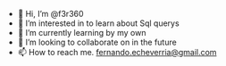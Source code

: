 - 👋 Hi, I’m @f3r360
- 👀 I’m interested in to learn about Sql querys
- 🌱 I’m currently learning by my own
- 💞️ I’m looking to collaborate on in the future
- 📫 How to reach me. fernando.echeverria@gmail.com

<!---
f3r360/f3r360 is a ✨ special ✨ repository because its `README.md` (this file) appears on your GitHub profile.
You can click the Preview link to take a look at your changes.
--->

